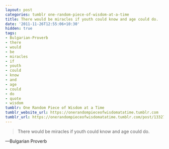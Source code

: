 ```yaml
---
layout: post
categories: tumblr one-random-piece-of-wisdom-at-a-time
title: There would be miracles if youth could know and age could do.
date: '2011-11-26T12:55:06+10:30'
hidden: true
tags:
- Bulgarian-Proverb
- there
- would
- be
- miracles
- if
- youth
- could
- know
- and
- age
- could
- do
- quote
- wisdom
tumblr: One Random Piece of Wisdom at a Time
tumblr_website_url: https://onerandompieceofwisdomatatime.tumblr.com
tumblr_url: https://onerandompieceofwisdomatatime.tumblr.com/post/13327565540/there-would-be-miracles-if-youth-could-know-and
---
```

> There would be miracles if youth could know and age could do.

—Bulgarian Proverb

